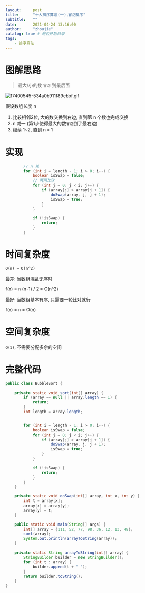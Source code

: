 ```yaml
---
layout:     post
title:      "十大排序算法(一),冒泡排序"
subtitle:   ""
date:       2021-04-24 13:16:00
author:     "zhoujie"
catalog: true # 是否开启目录
tags:
    - 排序算法
---
```


# 图解思路

> 最大/小的数 `冒泡` 到最后面

![17400545-534a0b911f89ebbf.gif](https://p9-juejin.byteimg.com/tos-cn-i-k3u1fbpfcp/b6dc6e2e514c44b7b5243138c6cd2f35~tplv-k3u1fbpfcp-watermark.image)

假设数组长度 n
1. 比较相邻2位, 大的数交换到右边, 直到第 n 个数也完成交换
2. n 减一 (第1步使得最大的数`冒泡`到了最右边)
3. 继续 1~2, 直到 n = 1

# 实现

```java
        // n 轮
        for (int i = length - 1; i > 0; i--) {
            boolean isSwap = false;
            // 两两比较
            for (int j = 0; j < i; j++) {
                if (array[j] > array[j + 1]) {
                    doSwap(array, j, j + 1);
                    isSwap = true;
                }
            }

            if (!isSwap) {
                return;
            }
        }
```

# 时间复杂度

`O(n) ~ O(n^2)`

最差: 当数组混乱无序时

f(n) = n (n-1) / 2 = O(n^2)

最好: 当数组基本有序, 只需要一轮比对就行

f(n) = n = O(n)

# 空间复杂度

`O(1)`, 不需要分配多余的空间

# 完整代码

```java
public class BubbleSort {

    private static void sort(int[] array) {
        if (array == null || array.length == 1) {
            return;
        }
        int length = array.length;


        for (int i = length - 1; i > 0; i--) {
            boolean isSwap = false;
            for (int j = 0; j < i; j++) {
                if (array[j] > array[j + 1]) {
                    doSwap(array, j, j + 1);
                    isSwap = true;
                }
            }

            if (!isSwap) {
                return;
            }
        }
    }

    private static void doSwap(int[] array, int x, int y) {
        int t = array[x];
        array[x] = array[y];
        array[y] = t;
    }

    public static void main(String[] args) {
        int[] array = {111, 52, 77, 98, 36, 12, 13, 48};
        sort(array);
        System.out.println(arrayToString(array));
    }

    private static String arrayToString(int[] array) {
        StringBuilder builder = new StringBuilder();
        for (int t : array) {
            builder.append(t + " ");
        }
        return builder.toString();
    }
}
```